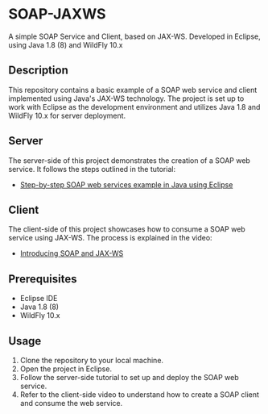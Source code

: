 # SOAP-JAXWS
A simple SOAP Service and Client, based on JAX-WS.
Developed in Eclipse, using Java 1.8 (8) and WildFly 10.x

## Description
This repository contains a basic example of a SOAP web service and client implemented using Java's JAX-WS technology. The project is set up to work with Eclipse as the development environment and utilizes Java 1.8 and WildFly 10.x for server deployment.

## Server
The server-side of this project demonstrates the creation of a SOAP web service. It follows the steps outlined in the tutorial:
- [Step-by-step SOAP web services example in Java using Eclipse](https://www.theserverside.com/video/Step-by-step-SOAP-web-services-example-in-Java-using-Eclipse)

## Client
The client-side of this project showcases how to consume a SOAP web service using JAX-WS. The process is explained in the video:
- [Introducing SOAP and JAX-WS](https://youtu.be/fE1pVSiXNkU)

## Prerequisites
- Eclipse IDE
- Java 1.8 (8)
- WildFly 10.x

## Usage
1. Clone the repository to your local machine.
2. Open the project in Eclipse.
3. Follow the server-side tutorial to set up and deploy the SOAP web service.
4. Refer to the client-side video to understand how to create a SOAP client and consume the web service.
